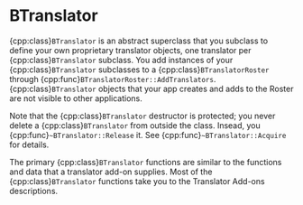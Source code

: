 # BTranslator

{cpp:class}`BTranslator` is an abstract superclass that you subclass to
define your own proprietary translator objects, one translator per
{cpp:class}`BTranslator` subclass. You add instances of your
{cpp:class}`BTranslator` subclasses to a {cpp:class}`BTranslatorRoster`
through {cpp:func}`BTranslatorRoster::AddTranslators`.
{cpp:class}`BTranslator` objects that your app creates and adds to the
Roster are not visible to other applications.

Note that the {cpp:class}`BTranslator` destructor is protected; you never
delete a {cpp:class}`BTranslator` from outside the class. Insead, you
{cpp:func}`~BTranslator::Release` it. See {cpp:func}`~BTranslator::Acquire`
for details.

The primary {cpp:class}`BTranslator` functions are similar to the
functions and data that a translator add-on supplies. Most of the
{cpp:class}`BTranslator` functions take you to the Translator Add-ons
descriptions.
